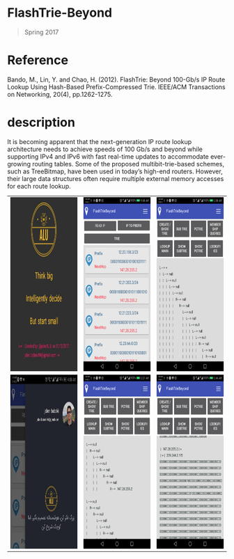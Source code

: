 # FlashTrie-Beyond
> Spring 2017
# Reference
Bando, M., Lin, Y. and Chao, H. (2012). FlashTrie: Beyond 100-Gb/s IP Route Lookup Using Hash-Based Prefix-Compressed Trie. IEEE/ACM Transactions on Networking, 20(4), pp.1262-1275.

# description
It is becoming apparent that the next-generation IP route lookup architecture needs to achieve speeds of 100 Gb/s and beyond while supporting IPv4 and IPv6 with fast real-time updates to accommodate ever-growing routing tables. Some of the proposed multibit-trie-based schemes, such as TreeBitmap, have been used in today’s high-end routers. However, their large data structures often require multiple external memory accesses for each route lookup.
<table style="width:100%">
  <tr>
    <td><img src="https://github.com/JaberBabaki/FlashTrie-Beyond/blob/master/HPSR-PR1-%2096131020/screenShot/1.jpg" width="300" height="400" /></td>
    <td><img src="https://github.com/JaberBabaki/FlashTrie-Beyond/blob/master/HPSR-PR1-%2096131020/screenShot/2.png" width="300" height="400" /></td>
    <td><img src="https://github.com/JaberBabaki/FlashTrie-Beyond/blob/master/HPSR-PR1-%2096131020/screenShot/3.png" width="300" height="400" /></td>
  </tr>
    <tr>
    <td><img src="https://github.com/JaberBabaki/FlashTrie-Beyond/blob/master/HPSR-PR1-%2096131020/screenShot/4.jpg" width="300" height="400" /></td>
    <td><img src="https://github.com/JaberBabaki/FlashTrie-Beyond/blob/master/HPSR-PR1-%2096131020/screenShot/5.png" width="300" height="400" /></td>
    <td><img src="https://github.com/JaberBabaki/FlashTrie-Beyond/blob/master/HPSR-PR1-%2096131020/screenShot/6.png" width="300" height="400" /></td>
  </tr>
</table>
